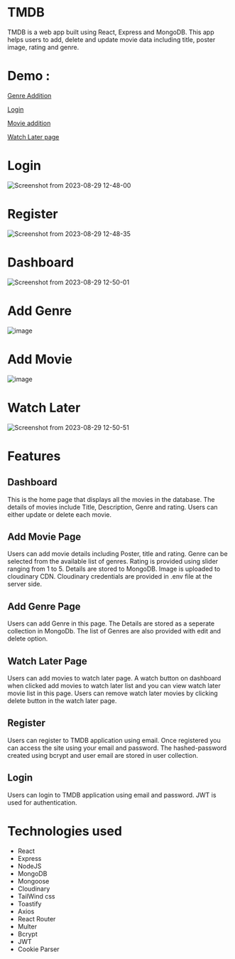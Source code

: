 # TMDB

TMDB is a web app built using React, Express and MongoDB. This app helps users to add, delete and update movie data including title, poster image, rating and genre.

# Demo : 
[Genre Addition](
https://github.com/shincyshnz/movie-cms/assets/48871950/8c52d558-de96-4656-9ab7-747088621c9c)

[Login](https://github.com/shincyshnz/movie-cms/assets/48871950/b5ca190b-3153-4b00-b308-c0324516bfe1)

[Movie addition](https://github.com/shincyshnz/movie-cms/assets/48871950/3d7ce76a-ab23-4fad-b2b0-61cf9f1d7c9b)

[Watch Later page](https://github.com/shincyshnz/movie-cms/assets/48871950/5f26b0b2-1b1b-4995-a584-2ba0b31d6fce)



# Login
![Screenshot from 2023-08-29 12-48-00](https://github.com/shincyshnz/movie-cms/assets/48871950/a590b2f7-6a09-42c3-9e86-c247b66fbc90)

# Register
![Screenshot from 2023-08-29 12-48-35](https://github.com/shincyshnz/movie-cms/assets/48871950/4ecc3787-e7ef-43ab-a036-ff7bdc79e0e1)

# Dashboard
![Screenshot from 2023-08-29 12-50-01](https://github.com/shincyshnz/movie-cms/assets/48871950/e14631ab-c757-4e56-8af1-ec6f269aa588)

# Add Genre
![image](https://github.com/shincyshnz/movie-cms/assets/48871950/0c2d4a21-1fbd-45c2-a3b3-b778249749b3)

# Add Movie
![image](https://github.com/shincyshnz/movie-cms/assets/48871950/38f68b41-1ca4-42d0-bebc-8d1716d89f3c)

# Watch Later
![Screenshot from 2023-08-29 12-50-51](https://github.com/shincyshnz/movie-cms/assets/48871950/09e57e2a-1569-4a2b-ad59-ae91d8cb0556)

# Features

## Dashboard
This is the home page that displays all the movies in the database. The details of movies include Title, Description, Genre and rating. Users can either update or delete each movie.

## Add Movie Page
Users can add movie details including Poster, title and rating. Genre can be selected from the available list of genres. Rating is provided using slider ranging from 1 to 5. Details are stored to MongoDB. Image is uploaded to cloudinary CDN. Cloudinary credentials are provided in .env file at the server side. 

## Add Genre Page
Users can add Genre in this page. The Details are stored as a seperate collection in MongoDb. The list of Genres are also provided with edit and delete option.


## Watch Later Page
Users can add movies to watch later page. A watch button on dashboard when clicked add movies to watch later list and you can view watch later movie list in this page. Users can remove watch later movies by clicking delete button in the watch later page.

## Register
Users can register to TMDB application using email. Once registered you can access the site using your email and password.
The hashed-password created using bcrypt and user email are stored in user collection. 

## Login
Users can login to TMDB application using email and password. JWT is used for authentication.

# Technologies used
- React
- Express
- NodeJS
- MongoDB
- Mongoose
- Cloudinary
- TailWind css
- Toastify
- Axios
- React Router
- Multer
- Bcrypt
- JWT
- Cookie Parser

